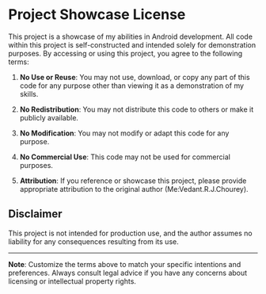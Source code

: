 # Project Showcase License

This project is a showcase of my abilities in Android development. All code within this project is self-constructed and intended solely for demonstration purposes. By accessing or using this project, you agree to the following terms:

1. **No Use or Reuse**: You may not use, download, or copy any part of this code for any purpose other than viewing it as a demonstration of my skills.

2. **No Redistribution**: You may not distribute this code to others or make it publicly available.

3. **No Modification**: You may not modify or adapt this code for any purpose.

4. **No Commercial Use**: This code may not be used for commercial purposes.

5. **Attribution**: If you reference or showcase this project, please provide appropriate attribution to the original author (Me:Vedant.R.J.Chourey).

## Disclaimer

This project is not intended for production use, and the author assumes no liability for any consequences resulting from its use.

---

**Note**: Customize the terms above to match your specific intentions and preferences. Always consult legal advice if you have any concerns about licensing or intellectual property rights.
